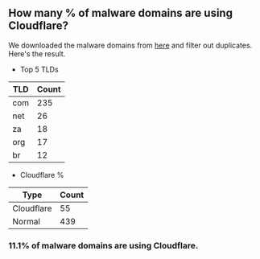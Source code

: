 ## How many % of malware domains are using Cloudflare?


We downloaded the malware domains from [here](https://urlhaus.abuse.ch) and filter out duplicates.
Here's the result.


[//]: # (start replacement)


- Top 5 TLDs

| TLD | Count |
| --- | --- |
| com | 235 |
| net | 26 |
| za | 18 |
| org | 17 |
| br | 12 |


- Cloudflare %

| Type | Count |
| --- | --- |
| Cloudflare | 55 |
| Normal | 439 |


### 11.1% of malware domains are using Cloudflare.